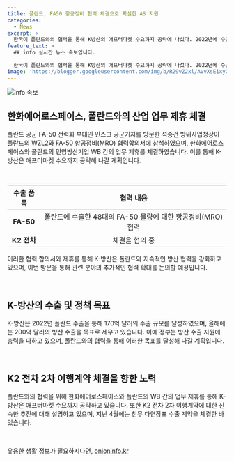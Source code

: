 ```yaml
---
title: 폴란드, FA50 항공정비 협력 체결으로 확실한 AS 지원
categories:
  - News
excerpt: >
  한국이 폴란드와의 협력을 통해 K방산의 애프터마켓 수요까지 공략에 나섰다. 2022년에 수출한 FA50 48대의 항공정비 협력 합의뿐 아니라 K2 전차 2차 이행계약과 업무 제휴를 추진 중이다. 방위사업청은 FA50 항공정비 협력합의서를 체결하며 애프터마켓 수요까지 공략하는 전략을 세우고, 2022년폴란드 수출을 통해 170억 달러의 수출액을 기록하며 200억 달러의 도전적인 목표를 세우고 있다. 이에 폴란드와의 방산 협력을 확대하기 위해 총력을 다하는 모습이다.
feature_text: >
  ## info 실시간 뉴스 속보입니다.

  한국이 폴란드와의 협력을 통해 K방산의 애프터마켓 수요까지 공략에 나섰다. 2022년에 수출한 FA50 48대의 항공정비 협력 합의뿐 아니라 K2 전차 2차 이행계약과 업무 제휴를 추진 중이다. 방위사업청은 FA50 항공정비 협력합의서를 체결하며 애프터마켓 수요까지 공략하는 전략을 세우고, 2022년폴란드 수출을 통해 170억 달러의 수출액을 기록하며 200억 달러의 도전적인 목표를 세우고 있다. 이에 폴란드와의 방산 협력을 확대하기 위해 총력을 다하는 모습이다.
image: 'https://blogger.googleusercontent.com/img/b/R29vZ2xl/AVvXsEixyZcFfHzMRdzZMjFBmAUKJYCLCGyLL1o632UiGVXcaFdKo_bkvkuCioo0uUKlGfBVcT3P84aROyZIXSBEx3Aw5nCQ3pTgDom1WDC4m8eifvWiAmWEEVb4x6G_l8C0QH225ldMjyaFvpxGEBGNO37VmDTDMHGhJPq73UglMfDca1-0aw/s1600/blogspot.png'
---
```


<p><img src="https://blogger.googleusercontent.com/img/b/R29vZ2xl/AVvXsEixyZcFfHzMRdzZMjFBmAUKJYCLCGyLL1o632UiGVXcaFdKo_bkvkuCioo0uUKlGfBVcT3P84aROyZIXSBEx3Aw5nCQ3pTgDom1WDC4m8eifvWiAmWEEVb4x6G_l8C0QH225ldMjyaFvpxGEBGNO37VmDTDMHGhJPq73UglMfDca1-0aw/s1600/blogspot.png" alt="info 속보" /></p>

<h2 data-ke-size="size26">한화에어로스페이스, 폴란드와의 산업 업무 제휴 체결</h2>

<p>폴란드 공군 FA-50 전력화 부대인 민스크 공군기지를 방문한 석종건 방위사업청장이 폴란드의 WZL2와 FA-50 항공정비(MRO) 협력합의서에 참석하였으며, 한화에어로스페이스와 폴란드의 민영방산기업 WB 간의 업무 제휴를 체결하였습니다. 이를 통해 K-방산은 애프터마켓 수요까지 공략해 나갈 계획입니다.</p>

<p data-ke-size="size16">&nbsp;</p>

<table>
    <thead>
        <tr>
            <th style="text-align: center;">수출 품목</th>
            <th style="text-align: center;">협력 내용</th>
        </tr>
    </thead>
    <tbody>
        <tr>
            <td style="text-align: center;"><b>FA-50</b></td>
            <td style="text-align: center;">폴란드에 수출한 48대의 FA-50 물량에 대한 항공정비(MRO) 협력</td>
        </tr>
        <tr>
            <td style="text-align: center;"><b>K2 전차</b></td>
            <td style="text-align: center;">체결을 협의 중</td>
        </tr>
    </tbody>
</table>

<p>이러한 협력 합의서와 제휴를 통해 K-방산은 폴란드와 지속적인 방산 협력을 강화하고 있으며, 이번 방문을 통해 관련 분야의 추가적인 협력 확대를 논의할 예정입니다.</p>

<p data-ke-size="size16">&nbsp;</p>

<h2 data-ke-size="size26">K-방산의 수출 및 정책 목표</h2>

<p>K-방산은 2022년 폴란드 수출을 통해 170억 달러의 수출 규모를 달성하였으며, 올해에는 200억 달러의 방산 수출을 목표로 세우고 있습니다. 이에 정부는 방산 수출 지원에 총력을 다하고 있으며, 폴란드와의 협력을 통해 이러한 목표를 달성해 나갈 계획입니다.</p>

<p data-ke-size="size16">&nbsp;</p>

<h2 data-ke-size="size26">K2 전차 2차 이행계약 체결을 향한 노력</h2>

<p>폴란드와의 협력을 위해 한화에어로스페이스와 폴란드의 WB 간의 업무 제휴를 통해 K-방산은 애프터마켓 수요까지 공략하고 있습니다. 또한 K2 전차 2차 이행계약에 대한 신속한 추진에 대해 설명하고 있으며, 지난 4월에는 천무 다연장포 수출 계약을 체결한 바 있습니다.</p>

<p data-ke-size="size16">&nbsp;</p>

<p data-ke-size="size16"></p>
유용한 생활 정보가 필요하시다면, <a href="https://onioninfo.kr" rel="dofollow">onioninfo.kr</a>


